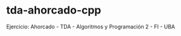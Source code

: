 tda-ahorcado-cpp
================

  Ejercicio: Ahorcado - TDA - Algoritmos y Programación 2 - FI - UBA
